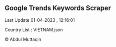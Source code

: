 

## Google Trends Keywords Scraper 
 
Last Update 01-04-2023 , 12:16:01

Country List :
VIETNAM.json



© Abdul Muttaqin 
